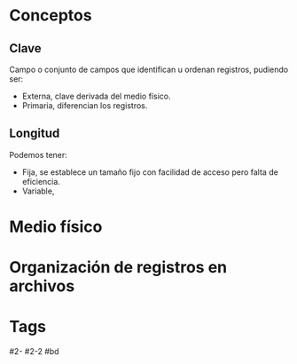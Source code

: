 # Conceptos
## Clave
Campo o conjunto de campos que identifican u ordenan registros, pudiendo ser:
- Externa, clave derivada del medio físico.
- Primaria, diferencian los registros.
## Longitud
Podemos tener:
- Fija, se establece un tamaño fijo con facilidad de acceso pero falta de eficiencia.
- Variable, 
# Medio físico

# Organización de registros en archivos
# Tags
#2- 
#2-2 
#bd 
